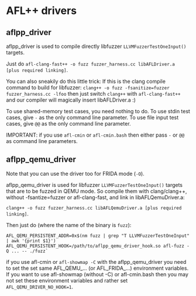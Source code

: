 # AFL++ drivers

## aflpp_driver

aflpp_driver is used to compile directly libfuzzer `LLVMFuzzerTestOneInput()`
targets.

Just do `afl-clang-fast++ -o fuzz fuzzer_harness.cc libAFLDriver.a [plus required linking]`.

You can also sneakily do this little trick:
If this is the clang compile command to build for libfuzzer:
  `clang++ -o fuzz -fsanitize=fuzzer fuzzer_harness.cc -lfoo`
then just switch `clang++` with `afl-clang-fast++` and our compiler will
magically insert libAFLDriver.a :)

To use shared-memory test cases, you need nothing to do.
To use stdin test cases, give `-` as the only command line parameter.
To use file input test cases, give `@@` as the only command line parameter.

IMPORTANT: if you use `afl-cmin` or `afl-cmin.bash` then either pass `-`
or `@@` as command line parameters.

## aflpp_qemu_driver

Note that you can use the driver too for FRIDA mode (`-O`).

aflpp_qemu_driver is used for libfuzzer `LLVMFuzzerTestOneInput()` targets that
are to be fuzzed in QEMU mode. So compile them with clang/clang++, without
-fsantize=fuzzer or afl-clang-fast, and link in libAFLQemuDriver.a:

`clang++ -o fuzz fuzzer_harness.cc libAFLQemuDriver.a [plus required linking]`.

Then just do (where the name of the binary is `fuzz`):

```
AFL_QEMU_PERSISTENT_ADDR=0x$(nm fuzz | grep "T LLVMFuzzerTestOneInput" | awk '{print $1}')
AFL_QEMU_PERSISTENT_HOOK=/path/to/aflpp_qemu_driver_hook.so afl-fuzz -Q ... -- ./fuzz`
```

if you use afl-cmin or `afl-showmap -C` with the aflpp_qemu_driver you need to
set the set same AFL_QEMU_... (or AFL_FRIDA_...) environment variables.
If you want to use afl-showmap (without -C) or afl-cmin.bash then you may not
set these environment variables and rather set `AFL_QEMU_DRIVER_NO_HOOK=1`.